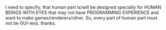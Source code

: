 ﻿I need to specify, that human part is/will be designed specially for HUMAN BEINGS WITH EYES that may not have PROGRAMMING EXPERIENCE and want to make games/renderers/other. So, every part of human part must not be GUI-less. thanks.